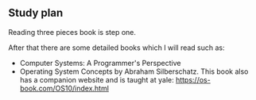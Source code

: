 ## Study plan
Reading three pieces book is step one.

After that there are some detailed books which I will read such as:
- Computer Systems: A Programmer's Perspective
- Operating System Concepts by Abraham Silberschatz.
  This book also has a companion website and is taught at yale: https://os-book.com/OS10/index.html
